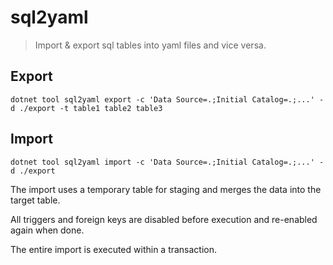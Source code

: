 # sql2yaml

> Import &amp; export sql tables into yaml files and vice versa.
 

## Export

```shell
dotnet tool sql2yaml export -c 'Data Source=.;Initial Catalog=.;...' -d ./export -t table1 table2 table3
```

## Import

```shell
dotnet tool sql2yaml import -c 'Data Source=.;Initial Catalog=.;...' -d ./export
```

The import uses a temporary table for staging and merges the data into the target table.

All triggers and foreign keys are disabled before execution and re-enabled again when done.

The entire import is executed within a transaction.